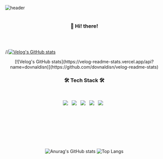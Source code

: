 ![header](https://capsule-render.vercel.app/api?text=haeburney&animation=fadeIn&height=300&color=7092be&fontSize=70)
<br><br><h3 align="center"><b>👋 Hi! there!</b></h3><br><br>

//[![Velog's GitHub stats](https://velog-readme-stats.vercel.app/api/badge?name=dovnaldisn)](https://velog.io/@dovnaldisn) 
<p align="center">[![Velog's GitHub stats](https://velog-readme-stats.vercel.app/api?name=dovnaldisn)](https://github.com/dovnaldisn/velog-readme-stats)</p>

<h3 align="center"><b>🛠 Tech Stack 🛠</b></h3>
</br>
<p align="center"> 
<img src="https://img.shields.io/badge/C-004482?style=flat-square&logo=C&logoColor=white"/></a> &nbsp
<img src="https://img.shields.io/badge/Java-007376?style=flat-square&logo=Java&logoColor=white"/></a> &nbsp
<img src="https://img.shields.io/badge/HTML5-E34F26?style=flat-square&logo=HTML5&logoColor=white"/></a> &nbsp
<img src="https://img.shields.io/badge/CSS3-1572B6?style=flat-square&logo=CSS3&logoColor=white"/></a> &nbsp
<img src="https://img.shields.io/badge/JavaScript-F7DF1E?style=flat-square&logo=JavaScript&logoColor=white"/></a> &nbsp</p> <br><br>


#
<br><br><p align="center">
![Anurag's GitHub stats](https://github-readme-stats.vercel.app/api?username=haeburney&show_icons=true&theme=nord)
![Top Langs](https://github-readme-stats.vercel.app/api/top-langs/?username=haeburney&layout=compact&theme=nord)</p> <br><br><br>



<!--
**haeburney/haeburney** is a ✨ _special_ ✨ repository because its `README.md` (this file) appears on your GitHub profile.

Here are some ideas to get you started:

- 🔭 I’m currently working on ....
- 🌱 I’m currently learning ...
- 👯 I’m looking to collaborate on ...
- 🤔 I’m looking for help with ...
- 💬 Ask me about ...
- 📫 How to reach me: ...
- 😄 Pronouns: ...
- ⚡ Fun fact: ...
-->
